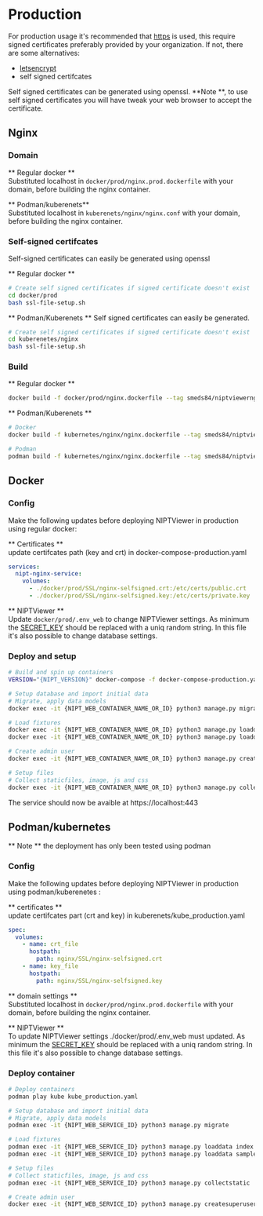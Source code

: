 # Production
For production usage it's recommended that [https](https://en.wikipedia.org/wiki/HTTPS) is used, this require signed certificates preferably provided by your organization. If not, there are some alternatives:

 - [letsencrypt](https://letsencrypt.org/)
 - self signed certifcates

Self signed certificates can be generated using openssl. **Note **, to use self signed certificates you will have tweak your web browser to accept the certificate.

## Nginx


### Domain

** Regular docker **  
Substituted localhost in `docker/prod/nginx.prod.dockerfile` with your domain, before building the nginx container.

** Podman/kuberenets**  
Substituted localhost in `kuberenets/nginx/nginx.conf` with your domain, before building the nginx container.


### Self-signed certifcates

Self-signed certificates can easily be generated using openssl

** Regular docker **
```bash
# Create self signed certificates if signed certificate doesn't exist
cd docker/prod
bash ssl-file-setup.sh
```

** Podman/Kuberenets **
Self signed certificates can easily be generated.
```bash
# Create self signed certificates if signed certificate doesn't exist
cd kuberenetes/nginx
bash ssl-file-setup.sh
```

### Build

** Regular docker **
```bash
docker build -f docker/prod/nginx.dockerfile --tag smeds84/niptviewernginx:1.0.0 .
```

** Podman/Kuberenets **
```bash
# Docker
docker build -f kubernetes/nginx/nginx.dockerfile --tag smeds84/niptviewernginx:1.0.0 .

# Podman
podman build -f kubernetes/nginx/nginx.dockerfile --tag smeds84/niptviewernginx:1.0.0 .
```

## Docker

### Config
Make the following updates before deploying NIPTViewer in production using regular docker:

** Certificates **  
update certifcates path (key and crt) in docker-compose-production.yaml

```yaml
services:
  nipt-nginx-service:
    volumes:
      - ./docker/prod/SSL/nginx-selfsigned.crt:/etc/certs/public.crt
      - ./docker/prod/SSL/nginx-selfsigned.key:/etc/certs/private.key
```  

** NIPTViewer **  
Update `docker/prod/.env_web` to change NIPTViewer settings. As minimum the [SECRET_KEY](https://docs.djangoproject.com/en/dev/ref/settings/#secret-key) should be replaced with a uniq random string. In this file it's also possible to change database settings.

### Deploy and setup
```bash
# Build and spin up containers
VERSION="{NIPT_VERSION}" docker-compose -f docker-compose-production.yaml up --build -d

# Setup database and import initial data
# Migrate, apply data models
docker exec -it {NIPT_WEB_CONTAINER_NAME_OR_ID} python3 manage.py migrate

# Load fixtures
docker exec -it {NIPT_WEB_CONTAINER_NAME_OR_ID} python3 manage.py loaddata index
docker exec -it {NIPT_WEB_CONTAINER_NAME_OR_ID} python3 manage.py loaddata sample_types

# Create admin user
docker exec -it {NIPT_WEB_CONTAINER_NAME_OR_ID} python3 manage.py createsuperuser

# Setup files
# Collect staticfiles, image, js and css
docker exec -it {NIPT_WEB_CONTAINER_NAME_OR_ID} python3 manage.py collectstatic
```

The service should now be avaible at https://localhost:443

## Podman/kubernetes
** Note ** the deployment has only been tested using podman

### Config
Make the following updates before deploying NIPTViewer in production using podman/kuberenetes :

** certificates **  
update certifcates part (crt and key) in kuberenets/kube_production.yaml

```yaml
spec:
  volumes:
    - name: crt_file
      hostpath:
        path: nginx/SSL/nginx-selfsigned.crt
    - name: key_file
      hostpath:
        path: nginx/SSL/nginx-selfsigned.key
```  

** domain settings **  
Substituted localhost in `docker/prod/nginx.prod.dockerfile` with your domain, before building the nginx container.

** NIPTViewer **  
To update NIPTViewer settings ./docker/prod/.env_web must updated. As minimum the [SECRET_KEY](https://docs.djangoproject.com/en/dev/ref/settings/#secret-key) should be replaced with a uniq random string. In this file it's also possible to change database settings.


### Deploy container
```bash
# Deploy containers
podman play kube kube_production.yaml

# Setup database and import initial data
# Migrate, apply data models
podman exec -it {NIPT_WEB_SERVICE_ID} python3 manage.py migrate

# Load fixtures
podman exec -it {NIPT_WEB_SERVICE_ID} python3 manage.py loaddata index
podman exec -it {NIPT_WEB_SERVICE_ID} python3 manage.py loaddata sample_types

# Setup files
# Collect staticfiles, image, js and css
podman exec -it {NIPT_WEB_SERVICE_ID} python3 manage.py collectstatic

# Create admin user
docker exec -it {NIPT_WEB_SERVICE_ID} python3 manage.py createsuperuser

```
